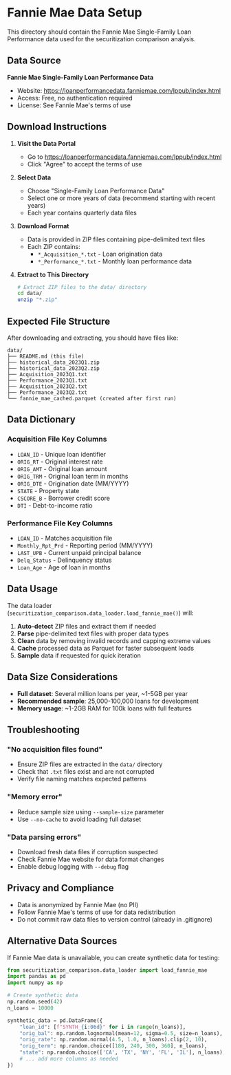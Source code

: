 # Fannie Mae Data Setup

This directory should contain the Fannie Mae Single-Family Loan Performance data used for the securitization comparison analysis.

## Data Source

**Fannie Mae Single-Family Loan Performance Data**
- Website: https://loanperformancedata.fanniemae.com/lppub/index.html
- Access: Free, no authentication required
- License: See Fannie Mae's terms of use

## Download Instructions

1. **Visit the Data Portal**
   - Go to https://loanperformancedata.fanniemae.com/lppub/index.html
   - Click "Agree" to accept the terms of use

2. **Select Data**
   - Choose "Single-Family Loan Performance Data"
   - Select one or more years of data (recommend starting with recent years)
   - Each year contains quarterly data files

3. **Download Format**
   - Data is provided in ZIP files containing pipe-delimited text files
   - Each ZIP contains:
     - `*_Acquisition_*.txt` - Loan origination data
     - `*_Performance_*.txt` - Monthly loan performance data

4. **Extract to This Directory**
   ```bash
   # Extract ZIP files to the data/ directory
   cd data/
   unzip "*.zip"
   ```

## Expected File Structure

After downloading and extracting, you should have files like:
```
data/
├── README.md (this file)
├── historical_data_2023Q1.zip
├── historical_data_2023Q2.zip
├── Acquisition_2023Q1.txt
├── Performance_2023Q1.txt
├── Acquisition_2023Q2.txt
├── Performance_2023Q2.txt
└── fannie_mae_cached.parquet (created after first run)
```

## Data Dictionary

### Acquisition File Key Columns
- `LOAN_ID` - Unique loan identifier
- `ORIG_RT` - Original interest rate
- `ORIG_AMT` - Original loan amount
- `ORIG_TRM` - Original loan term in months
- `ORIG_DTE` - Origination date (MM/YYYY)
- `STATE` - Property state
- `CSCORE_B` - Borrower credit score
- `DTI` - Debt-to-income ratio

### Performance File Key Columns
- `LOAN_ID` - Matches acquisition file
- `Monthly_Rpt_Prd` - Reporting period (MM/YYYY)
- `LAST_UPB` - Current unpaid principal balance
- `Delq_Status` - Delinquency status
- `Loan_Age` - Age of loan in months

## Data Usage

The data loader (`securitization_comparison.data_loader.load_fannie_mae()`) will:

1. **Auto-detect** ZIP files and extract them if needed
2. **Parse** pipe-delimited text files with proper data types
3. **Clean** data by removing invalid records and capping extreme values
4. **Cache** processed data as Parquet for faster subsequent loads
5. **Sample** data if requested for quick iteration

## Data Size Considerations

- **Full dataset**: Several million loans per year, ~1-5GB per year
- **Recommended sample**: 25,000-100,000 loans for development
- **Memory usage**: ~1-2GB RAM for 100k loans with full features

## Troubleshooting

### "No acquisition files found"
- Ensure ZIP files are extracted in the `data/` directory
- Check that `.txt` files exist and are not corrupted
- Verify file naming matches expected patterns

### "Memory error" 
- Reduce sample size using `--sample-size` parameter
- Use `--no-cache` to avoid loading full dataset

### "Data parsing errors"
- Download fresh data files if corruption suspected
- Check Fannie Mae website for data format changes
- Enable debug logging with `--debug` flag

## Privacy and Compliance

- Data is anonymized by Fannie Mae (no PII)
- Follow Fannie Mae's terms of use for data redistribution
- Do not commit raw data files to version control (already in .gitignore)

## Alternative Data Sources

If Fannie Mae data is unavailable, you can create synthetic data for testing:

```python
from securitization_comparison.data_loader import load_fannie_mae
import pandas as pd
import numpy as np

# Create synthetic data
np.random.seed(42)
n_loans = 10000

synthetic_data = pd.DataFrame({
    "loan_id": [f"SYNTH_{i:06d}" for i in range(n_loans)],
    "orig_bal": np.random.lognormal(mean=12, sigma=0.5, size=n_loans),
    "orig_rate": np.random.normal(4.5, 1.0, n_loans).clip(2, 10),
    "orig_term": np.random.choice([180, 240, 300, 360], n_loans),
    "state": np.random.choice(['CA', 'TX', 'NY', 'FL', 'IL'], n_loans),
    # ... add more columns as needed
})
``` 